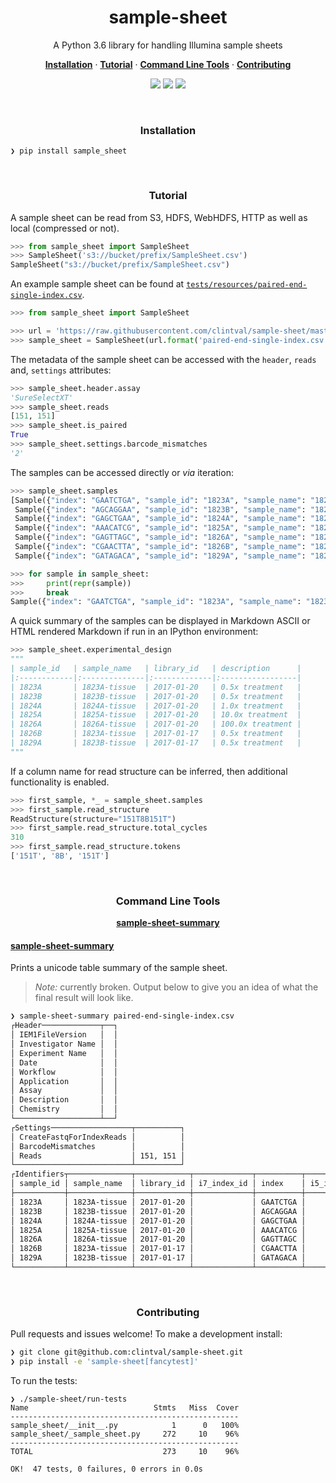 <h1 align="center">sample-sheet</h2>

<p align="center">A Python 3.6 library for handling Illumina sample sheets</p>

<p align="center">
  <a href="#installation"><strong>Installation</strong></a>
  ·
  <a href="#tutorial"><strong>Tutorial</strong></a>
  ·
  <a href="#command-line-tools"><strong>Command Line Tools</strong></a>
  ·
  <a href="#contributing"><strong>Contributing</strong></a>
</p>

<p align="center">
    <img src="https://travis-ci.org/clintval/sample-sheet.svg?branch=master"></img>
    <img src="https://img.shields.io/github/issues/clintval/sample-sheet.svg"></img>
    <img src="https://img.shields.io/github/license/clintval/sample-sheet.svg"></img>
</p>

<br>

<h3 align="center">Installation</h3>

```
❯ pip install sample_sheet
```

<br>

<h3 align="center">Tutorial</h3>

A sample sheet can be read from S3, HDFS, WebHDFS, HTTP as well as local (compressed or not).

```python
>>> from sample_sheet import SampleSheet
>>> SampleSheet('s3://bucket/prefix/SampleSheet.csv')
SampleSheet("s3://bucket/prefix/SampleSheet.csv")
```

An example sample sheet can be found at [`tests/resources/paired-end-single-index.csv`](tests/resources/paired-end-single-index.csv).

```python
>>> from sample_sheet import SampleSheet

>>> url = 'https://raw.githubusercontent.com/clintval/sample-sheet/master/tests/resources/{}'
>>> sample_sheet = SampleSheet(url.format('paired-end-single-index.csv'))
```

The metadata of the sample sheet can be accessed with the `header`, `reads` and, `settings` attributes:

```python
>>> sample_sheet.header.assay
'SureSelectXT'
>>> sample_sheet.reads
[151, 151]
>>> sample_sheet.is_paired
True
>>> sample_sheet.settings.barcode_mismatches
'2'
```

The samples can be accessed directly or _via_ iteration:

```python
>>> sample_sheet.samples
[Sample({"index": "GAATCTGA", "sample_id": "1823A", "sample_name": "1823A-tissue"}),
 Sample({"index": "AGCAGGAA", "sample_id": "1823B", "sample_name": "1823B-tissue"}),
 Sample({"index": "GAGCTGAA", "sample_id": "1824A", "sample_name": "1824A-tissue"}),
 Sample({"index": "AAACATCG", "sample_id": "1825A", "sample_name": "1825A-tissue"}),
 Sample({"index": "GAGTTAGC", "sample_id": "1826A", "sample_name": "1826A-tissue"}),
 Sample({"index": "CGAACTTA", "sample_id": "1826B", "sample_name": "1823A-tissue"}),
 Sample({"index": "GATAGACA", "sample_id": "1829A", "sample_name": "1823B-tissue"})]

>>> for sample in sample_sheet:
>>>     print(repr(sample))
>>>     break
Sample({"index": "GAATCTGA", "sample_id": "1823A", "sample_name": "1823A-tissue"})
```

A quick summary of the samples can be displayed in Markdown ASCII or HTML rendered Markdown if run in an IPython environment:

```python
>>> sample_sheet.experimental_design
"""
| sample_id   | sample_name   | library_id   | description      |
|:------------|:--------------|:-------------|:-----------------|
| 1823A       | 1823A-tissue  | 2017-01-20   | 0.5x treatment   |
| 1823B       | 1823B-tissue  | 2017-01-20   | 0.5x treatment   |
| 1824A       | 1824A-tissue  | 2017-01-20   | 1.0x treatment   |
| 1825A       | 1825A-tissue  | 2017-01-20   | 10.0x treatment  |
| 1826A       | 1826A-tissue  | 2017-01-20   | 100.0x treatment |
| 1826B       | 1823A-tissue  | 2017-01-17   | 0.5x treatment   |
| 1829A       | 1823B-tissue  | 2017-01-17   | 0.5x treatment   |
"""
```

If a column name for read structure can be inferred, then additional functionality is enabled.

```python
>>> first_sample, *_ = sample_sheet.samples
>>> first_sample.read_structure
ReadStructure(structure="151T8B151T")
>>> first_sample.read_structure.total_cycles
310
>>> first_sample.read_structure.tokens
['151T', '8B', '151T']
```

<br>

<h3 align="center">Command Line Tools</h3>

<p align="center">
  <a href="#sample-sheet-summary"><strong>sample-sheet-summary</strong></a>
</p>

#### [sample-sheet-summary](#sample-sheet-summary)

Prints a unicode table summary of the sample sheet.

> *Note:* currently broken.
> Output below to give you an idea of what the final result will look like.

```bash
❯ sample-sheet-summary paired-end-single-index.csv
┌Header─────────────┬──┐
│ IEM1FileVersion   │  │
│ Investigator Name │  │
│ Experiment Name   │  │
│ Date              │  │
│ Workflow          │  │
│ Application       │  │
│ Assay             │  │
│ Description       │  │
│ Chemistry         │  │
└───────────────────┴──┘
┌Settings──────────────────┬──────────┐
│ CreateFastqForIndexReads │          │
│ BarcodeMismatches        │          │
│ Reads                    │ 151, 151 │
└──────────────────────────┴──────────┘
┌Identifiers┬──────────────┬────────────┬─────────────┬──────────┬─────────────┬────────┐
│ sample_id │ sample_name  │ library_id │ i7_index_id │ index    │ i5_index_id │ index2 │
├───────────┼──────────────┼────────────┼─────────────┼──────────┼─────────────┼────────┤
│ 1823A     │ 1823A-tissue │ 2017-01-20 │             │ GAATCTGA │             │        │
│ 1823B     │ 1823B-tissue │ 2017-01-20 │             │ AGCAGGAA │             │        │
│ 1824A     │ 1824A-tissue │ 2017-01-20 │             │ GAGCTGAA │             │        │
│ 1825A     │ 1825A-tissue │ 2017-01-20 │             │ AAACATCG │             │        │
│ 1826A     │ 1826A-tissue │ 2017-01-20 │             │ GAGTTAGC │             │        │
│ 1826B     │ 1823A-tissue │ 2017-01-17 │             │ CGAACTTA │             │        │
│ 1829A     │ 1823B-tissue │ 2017-01-17 │             │ GATAGACA │             │        │
└───────────┴──────────────┴────────────┴─────────────┴──────────┴─────────────┴────────┘
```

<br>

<h3 align="center">Contributing</h3>

Pull requests and issues welcome! To make a development install:

```bash
❯ git clone git@github.com:clintval/sample-sheet.git
❯ pip install -e 'sample-sheet[fancytest]'
```

To run the tests:

```
❯ ./sample-sheet/run-tests
Name                            Stmts   Miss  Cover
---------------------------------------------------
sample_sheet/__init__.py            1      0   100%
sample_sheet/_sample_sheet.py     272     10    96%
---------------------------------------------------
TOTAL                             273     10    96%

OK!  47 tests, 0 failures, 0 errors in 0.0s
```

